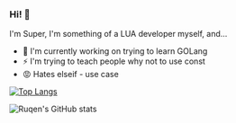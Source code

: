 ### Hi! 👋

I'm Super, I'm something of a LUA developer myself, and...

- 🔭 I'm currently working on trying to learn GOLang
- ⚡ I'm trying to teach people why not to use const
- 😡 Hates elseif - use case

[![Top Langs](https://github-readme-stats.vercel.app/api/top-langs/?username=super510&layout=compact&langs_count=10&theme=radical)](https://github.com/anuraghazra/github-readme-stats)

![Ruqen's GitHub stats](https://github-readme-stats.vercel.app/api?username=super510&show_icons=true&theme=radical)
